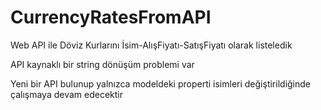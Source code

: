 # CurrencyRatesFromAPI

Web API ile Döviz Kurlarını İsim-AlışFiyatı-SatışFiyatı olarak listeledik

API kaynaklı bir string dönüşüm problemi var 

Yeni bir API bulunup yalnızca modeldeki properti isimleri değiştirildiğinde çalışmaya devam edecektir 
